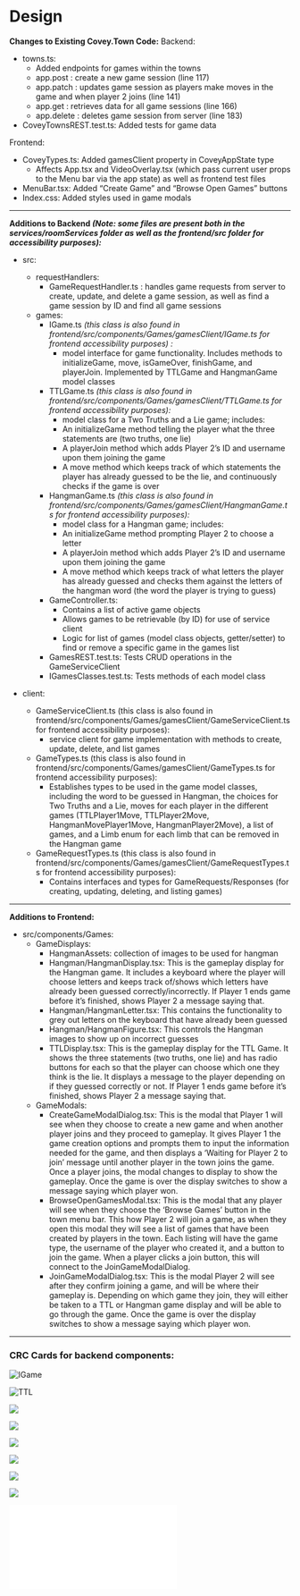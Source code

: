 # Design

**Changes to Existing Covey.Town Code:**
Backend:

- towns.ts:
  - Added endpoints for games within the towns
  - app.post : create a new game session (line 117)
  - app.patch : updates game session as players make moves in the game and when player 2 joins (line 141)
  - app.get : retrieves data for all game sessions (line 166)
  - app.delete : deletes game session from server (line 183)
- CoveyTownsREST.test.ts: Added tests for game data

Frontend:

- CoveyTypes.ts: Added gamesClient property in CoveyAppState type
  - Affects App.tsx and VideoOverlay.tsx (which pass current user props to the Menu bar via the app state) as well as frontend test files
- MenuBar.tsx: Added “Create Game” and “Browse Open Games” buttons
- Index.css: Added styles used in game modals

---

**Additions to Backend _(Note: some files are present both in the services/roomServices folder as well as the frontend/src folder for accessibility purposes):_**

- src:

  - requestHandlers:
    - GameRequestHandler.ts : handles game requests from server to create, update, and delete a game session, as well as find a game session by ID and find all game sessions
  - games:
    - IGame.ts _(this class is also found in frontend/src/components/Games/gamesClient/IGame.ts for frontend accessibility purposes) :_
      - model interface for game functionality. Includes methods to initializeGame, move, isGameOver, finishGame, and playerJoin. Implemented by TTLGame and HangmanGame model classes
    - TTLGame.ts _(this class is also found in frontend/src/components/Games/gamesClient/TTLGame.ts for frontend accessibility purposes):_
      - model class for a Two Truths and a Lie game; includes:
      - An initializeGame method telling the player what the three statements are (two truths, one lie)
      - A playerJoin method which adds Player 2’s ID and username upon them joining the game
      - A move method which keeps track of which statements the player has already guessed to be the lie, and continuously checks if the game is over
    - HangmanGame.ts _(this class is also found in frontend/src/components/Games/gamesClient/HangmanGame.ts for frontend accessibility purposes):_
      - model class for a Hangman game; includes:
      - An initializeGame method prompting Player 2 to choose a letter
      - A playerJoin method which adds Player 2’s ID and username upon them joining the game
      - A move method which keeps track of what letters the player has already guessed and checks them against the letters of the hangman word (the word the player is trying to guess)
    - GameController.ts:
      - Contains a list of active game objects
      - Allows games to be retrievable (by ID) for use of service client
      - Logic for list of games (model class objects, getter/setter) to find or remove a specific game in the games list
    - GamesREST.test.ts: Tests CRUD operations in the GameServiceClient
    - IGamesClasses.test.ts: Tests methods of each model class

- client:
  - GameServiceClient.ts (this class is also found in frontend/src/components/Games/gamesClient/GameServiceClient.ts for frontend accessibility purposes):
    - service client for game implementation with methods to create, update, delete, and list games
  - GameTypes.ts (this class is also found in frontend/src/components/Games/gamesClient/GameTypes.ts for frontend accessibility purposes):
    - Establishes types to be used in the game model classes, including the word to be guessed in Hangman, the choices for Two Truths and a Lie, moves for each player in the different games (TTLPlayer1Move, TTLPlayer2Move, HangmanMovePlayer1Move, HangmanPlayer2Move), a list of games, and a Limb enum for each limb that can be removed in the Hangman game
  - GameRequestTypes.ts (this class is also found in frontend/src/components/Games/gamesClient/GameRequestTypes.ts for frontend accessibility purposes):
    - Contains interfaces and types for GameRequests/Responses (for creating, updating, deleting, and listing games)

---

**Additions to Frontend:**

- src/components/Games:
  - GameDisplays:
    - HangmanAssets: collection of images to be used for hangman
    - Hangman/HangmanDisplay.tsx: This is the gameplay display for the Hangman game. It includes a keyboard where the player will choose letters and keeps track of/shows which letters have already been guessed correctly/incorrectly. If Player 1 ends game before it’s finished, shows Player 2 a message saying that.
    - Hangman/HangmanLetter.tsx: This contains the functionality to grey out letters on the keyboard that have already been guessed
    - Hangman/HangmanFigure.tsx: This controls the Hangman images to show up on incorrect guesses
    - TTLDisplay.tsx: This is the gameplay display for the TTL Game. It shows the three statements (two truths, one lie) and has radio buttons for each so that the player can choose which one they think is the lie. It displays a message to the player depending on if they guessed correctly or not. If Player 1 ends game before it’s finished, shows Player 2 a message saying that.
  - GameModals:
    - CreateGameModalDialog.tsx: This is the modal that Player 1 will see when they choose to create a new game and when another player joins and they proceed to gameplay. It gives Player 1 the game creation options and prompts them to input the information needed for the game, and then displays a ‘Waiting for Player 2 to join’ message until another player in the town joins the game. Once a player joins, the modal changes to display to show the gameplay. Once the game is over the display switches to show a message saying which player won.
    - BrowseOpenGamesModal.tsx: This is the modal that any player will see when they choose the ‘Browse Games’ button in the town menu bar. This how Player 2 will join a game, as when they open this modal they will see a list of games that have been created by players in the town. Each listing will have the game type, the username of the player who created it, and a button to join the game. When a player clicks a join button, this will connect to the JoinGameModalDialog.
    - JoinGameModalDialog.tsx: This is the modal Player 2 will see after they confirm joining a game, and will be where their gameplay is. Depending on which game they join, they will either be taken to a TTL or Hangman game display and will be able to go through the game. Once the game is over the display switches to show a message saying which player won.
---

### CRC Cards for backend components:

![IGame](./docs/IGame%20CRC.png)

![TTL](./docs/TTLGame%20CRC.png)

![](./docs/HangmanGame%20CRC.png)

![](./docs/GameServiceClient%20CRC.png)

![](./docs/GameController%20CRC.png)

![](./docs/BrowseOpenGamesModal%20CRC.png)

![](./docs/CreateGameModalDialog%20CRC.png)

![](./docs/JoinGameModalDialog.png)

![](./docs/5500%20Final%20Project%20Diagram%20(1).pdf)
